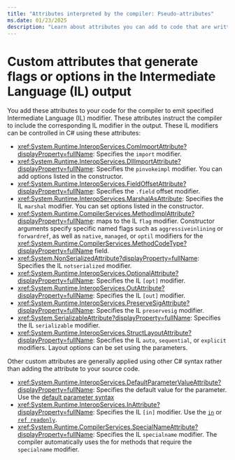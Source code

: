 ```yaml
---
title: "Attributes interpreted by the compiler: Pseudo-attributes"
ms.date: 01/23/2025
description: "Learn about attributes you can add to code that are written to IL as modifiers. These custom attributes aren't emitted as attributes in the compiled output."
---
```

# Custom attributes that generate flags or options in the Intermediate Language (IL) output

You add these attributes to your code for the compiler to emit specified Intermediate Language (IL) modifier. These attributes instruct the compiler to include the corresponding IL modifier in the output. These IL modifiers can be controlled in C# using these attributes:

- <xref:System.Runtime.InteropServices.ComImportAttribute?displayProperty=fullName>: Specifies the `import` modifier.
- <xref:System.Runtime.InteropServices.DllImportAttribute?displayProperty=fullName>: Specifies the `pinvokeimpl` modifier. You can add options listed in the constructor.
- <xref:System.Runtime.InteropServices.FieldOffsetAttribute?displayProperty=fullName>: Specifies the `.field` offset modifier.
- <xref:System.Runtime.InteropServices.MarshalAsAttribute>: Specifies the IL `marshal` modifier. You can set options listed in the constructor.
- <xref:System.Runtime.CompilerServices.MethodImplAttribute?displayProperty=fullName>: maps to the IL `flag` modifier. Constructor arguments specify specific named flags such as `aggressiveinlining` or `forwardref`, as well as `native`, `managed`, or `optil` modifiers for the <xref:System.Runtime.CompilerServices.MethodCodeType?displayProperty=fullName> field.
- <xref:System.NonSerializedAttribute?displayProperty=fullName>: Specifies the IL `notserialized` modifier.
- <xref:System.Runtime.InteropServices.OptionalAttribute?displayProperty=fullName>: Specifies the IL `[opt]` modifier.
- <xref:System.Runtime.InteropServices.OutAttribute?displayProperty=fullName>: Specifies the IL `[out]` modifier.
- <xref:System.Runtime.InteropServices.PreserveSigAttribute?displayProperty=fullName>: Specifies the IL `preservesig` modifier.
- <xref:System.SerializableAttribute?displayProperty=fullName>: Specifies the IL `serializable` modifier.
- <xref:System.Runtime.InteropServices.StructLayoutAttribute?displayProperty=fullName>: Specifies the IL `auto`, `sequential`, or `explicit` modifiers. Layout options can be set using the parameters.

Other custom attributes are generally applied using other C# syntax rather than adding the attribute to your source code.

- <xref:System.Runtime.InteropServices.DefaultParameterValueAttribute?displayProperty=fullName>: Specifies the default value for the parameter. Use the [default parameter syntax](../../methods.md#optional-parameters-and-arguments)
- <xref:System.Runtime.InteropServices.InAttribute?displayProperty=fullName>: Specifies the IL `[in]` modifier. Use the [`in`](../keywords/method-parameters.md#in-parameter-modifier) or [`ref readonly`](../keywords/method-parameters.md#ref-readonly-modifier).
- <xref:System.Runtime.CompilerServices.SpecialNameAttribute?displayProperty=fullName>: Specifies the IL `specialname` modifier. The compiler automatically uses the for methods that require the `specialname` modifier.
